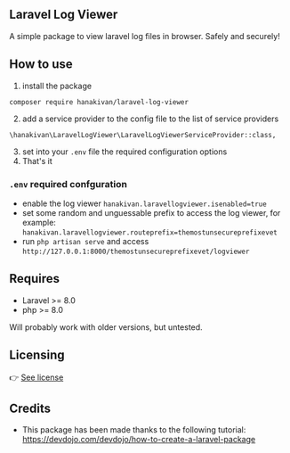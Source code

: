 ## Laravel Log Viewer
A simple package to view laravel log files in browser. Safely and securely!


## How to use
1. install the package
```
composer require hanakivan/laravel-log-viewer
```
2. add a service provider to the config file to the list of service providers
```
\hanakivan\LaravelLogViewer\LaravelLogViewerServiceProvider::class,
```
3. set into your `.env` file the required configuration options
5. That's it

### `.env` required confguration
- enable the log viewer `hanakivan.laravellogviewer.isenabled=true`
- set some random and unguessable prefix to access the log viewer, for example: `hanakivan.laravellogviewer.routeprefix=themostunsecureprefixevet`
- run `php artisan serve` and access `http://127.0.0.1:8000/themostunsecureprefixevet/logviewer`


## Requires
- Laravel >= 8.0
- php >= 8.0

Will probably work with older versions, but untested.

## Licensing
👉 [See license](LICENSE.md)


## Credits
- This package has been made thanks to the following tutorial: https://devdojo.com/devdojo/how-to-create-a-laravel-package
